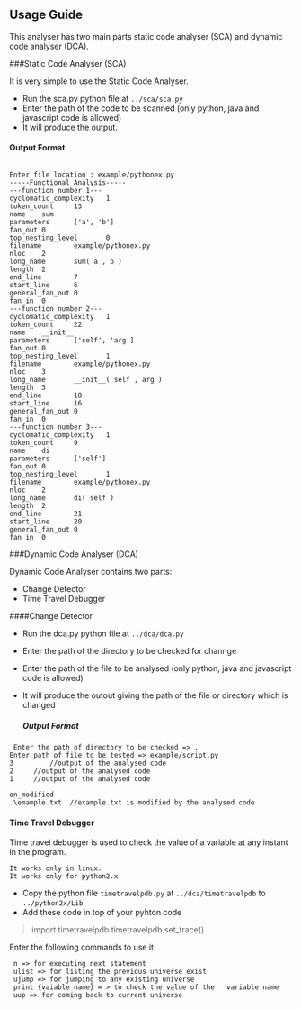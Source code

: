 ## Usage Guide

This analyser has two main parts static code analyser (SCA) and dynamic code analyser (DCA).

###Static Code Analyser (SCA)

It is very simple to use the Static Code Analyser.



 - Run the sca.py python file at `../sca/sca.py`
 - Enter the path of the code to be scanned (only python, java and javascript code is allowed)
 - It will produce the output.

#### Output Format
```

Enter file location : example/pythonex.py
-----Functional Analysis-----
---function number 1---
cyclomatic_complexity   1
token_count     13
name    sum
parameters      ['a', 'b']
fan_out 0
top_nesting_level       0
filename        example/pythonex.py
nloc    2
long_name       sum( a , b )
length  2
end_line        7
start_line      6
general_fan_out 0
fan_in  0
---function number 2---
cyclomatic_complexity   1
token_count     22
name    __init__
parameters      ['self', 'arg']
fan_out 0
top_nesting_level       1
filename        example/pythonex.py
nloc    3
long_name       __init__( self , arg )
length  3
end_line        18
start_line      16
general_fan_out 0
fan_in  0
---function number 3---
cyclomatic_complexity   1
token_count     9
name    di
parameters      ['self']
fan_out 0
top_nesting_level       1
filename        example/pythonex.py
nloc    2
long_name       di( self )
length  2
end_line        21
start_line      20
general_fan_out 0
fan_in  0
```


###Dynamic Code Analyser (DCA)

Dynamic Code Analyser contains two parts:

 - Change Detector
 - Time Travel Debugger

 ####Change Detector

 - Run the dca.py python file at `../dca/dca.py`
 - Enter the path of the directory to be checked for channge
 - Enter the path of the file to be analysed (only python, java and javascript code is allowed)
 - It will produce the outout giving the path of the file or directory which is changed



   ##### Output Format
```
 Enter the path of directory to be checked => .
Enter path of file to be tested => example/script.py
3         //output of the analysed code
2	  //output of the analysed code
1	  //output of the analysed code

on_modified
.\emample.txt  //example.txt is modified by the analysed code
```

#### Time Travel Debugger

Time travel debugger is used to check the value of a variable at any instant in the program.

    It works only in linux.
    It works only for python2.x



 - Copy the python file `timetravelpdb.py` at `../dca/timetravelpdb` to `../python2x/Lib`
 - Add these code in top of your pyhton code

> import timetravelpdb
    timetravelpdb.set_trace()

Enter the following commands to use it:

```
 n => for executing next statement
 ulist => for listing the previous universe exist
 ujump => for jumping to any existing universe
 print {vaiable name} = > to check the value of the   variable name
 uup => for coming back to current universe
```





